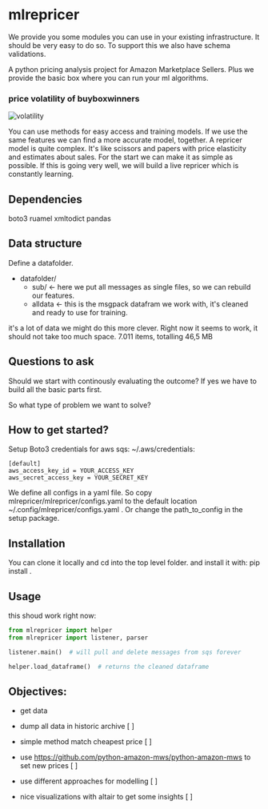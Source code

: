 # mlrepricer

We provide you some modules you can use in your existing infrastructure.
It should be very easy to do so.
To support this we also have schema validations.

A python pricing analysis project for Amazon Marketplace Sellers.
Plus we provide the basic box where you can run your ml algorithms.

### price volatility of buyboxwinners

![volatility](https://innotrade24.com/index.php/s/RR9WWwGgFJGXjTL/preview)

You can use methods for easy access and training models.
If we use the same features we can find a more accurate model, together.
A repricer model is quite complex.
It's like scissors and papers with price elasticity and estimates about sales.
For the start we can make it as simple as possible.
If this is going very well, we will build a live repricer which is constantly learning.

## Dependencies
boto3
ruamel
xmltodict
pandas

## Data structure
Define a datafolder.
- datafolder/
    - sub/    <- here we put all messages as single files, so we can rebuild our features.
    - alldata    <- this is the msgpack datafram we work with, it's cleaned and ready to use for training.
    
 it's a lot of data we might do this more clever. Right now it seems to work, it should not take too much space.
 7.011 items, totalling 46,5 MB

## Questions to ask
Should we start with continously evaluating the outcome?
If yes we have to build all the basic parts first.

So what type of problem we want to solve?

## How to get started?


Setup Boto3 credentials for aws sqs:
~/.aws/credentials:
```
[default]
aws_access_key_id = YOUR_ACCESS_KEY
aws_secret_access_key = YOUR_SECRET_KEY
```

We define all configs in a yaml file.
So copy mlrepricer/mlrepricer/configs.yaml to the default location ~/.config/mlrepricer/configs.yaml .
Or change the path_to_config in the setup package.

## Installation
You can clone it locally and cd into the top level folder.
and install it with: pip install .

## Usage
this shoud work right now:
```python
from mlrepricer import helper
from mlrepricer import listener, parser

listener.main()  # will pull and delete messages from sqs forever

helper.load_dataframe()  # returns the cleaned dataframe
```

## Objectives:
- get data
- dump all data in historic archive [  ]
- simple method match cheapest price [ ]
- use https://github.com/python-amazon-mws/python-amazon-mws to set new prices [ ]
- use different approaches for modelling [ ]

- nice visualizations with altair to get some insights [ ]
